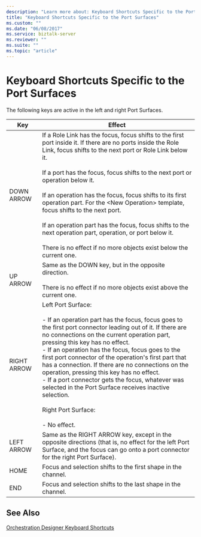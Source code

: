 ```yaml
---
description: "Learn more about: Keyboard Shortcuts Specific to the Port Surfaces"
title: "Keyboard Shortcuts Specific to the Port Surfaces"
ms.custom: ""
ms.date: "06/08/2017"
ms.service: biztalk-server
ms.reviewer: ""
ms.suite: ""
ms.topic: "article"
---
```

# Keyboard Shortcuts Specific to the Port Surfaces
The following keys are active in the left and right Port Surfaces.  
  
|Key|Effect|  
|---------|------------|  
|DOWN ARROW|If a Role Link has the focus, focus shifts to the first port inside it. If there are no ports inside the Role Link, focus shifts to the next port or Role Link below it.<br /><br /> If a port has the focus, focus shifts to the next port or operation below it.<br /><br /> If an operation has the focus, focus shifts to its first operation part. For the \<New Operation\> template, focus shifts to the next port.<br /><br /> If an operation part has the focus, focus shifts to the next operation part, operation, or port below it.<br /><br /> There is no effect if no more objects exist below the current one.|  
|UP ARROW|Same as the DOWN key, but in the opposite direction.<br /><br /> There is no effect if no more objects exist above the current one.|  
|RIGHT ARROW|Left Port Surface:<br /><br /> -   If an operation part has the focus, focus goes to the first port connector leading out of it. If there are no connections on the current operation part, pressing this key has no effect.<br />-   If an operation has the focus, focus goes to the first port connector of the operation's first part that has a connection. If there are no connections on the operation, pressing this key has no effect.<br />-   If a port connector gets the focus, whatever was selected in the Port Surface receives inactive selection.<br /><br /> Right Port Surface:<br /><br /> -   No effect.|  
|LEFT ARROW|Same as the RIGHT ARROW key, except in the opposite directions (that is, no effect for the left Port Surface, and the focus can go onto a port connector for the right Port Surface).|  
|HOME|Focus and selection shifts to the first shape in the channel.|  
|END|Focus and selection shifts to the last shape in the channel.|  
  
## See Also  
 [Orchestration Designer Keyboard Shortcuts](../core/orchestration-designer-keyboard-shortcuts.md)

